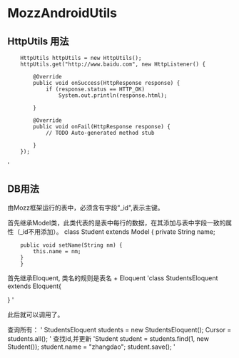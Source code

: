 MozzAndroidUtils
===================

HttpUtils 用法
-------------------
		HttpUtils httpUtils = new HttpUtils();
		httpUtils.get("http://www.baidu.com", new HttpListener() {

			@Override
			public void onSuccess(HttpResponse response) {
				if (response.status == HTTP_OK)
					System.out.println(response.html);

			}

			@Override
			public void onFail(HttpResponse response) {
				// TODO Auto-generated method stub

			}
		});
'

DB用法
--------------------
由Mozz框架运行的表中，必须含有字段"_id",表示主键。

首先继承Model类，此类代表的是表中每行的数据，在其添加与表中字段一致的属性（_id不用添加）。
		class Student extends Model {
		private String name;

		public void setName(String nm) {
			this.name = nm;
		}
		}
首先继承Eloquent, 类名的规则是表名 + Eloquent
'class StudentsEloquent extends Eloquent<Student>{

}
'

此后就可以调用了。

查询所有：
'
StudentsEloquent students = new StudentsEloquent();
Cursor = students.all();
'
查找id,并更新
'Student student = students.find(1, new Student());
student.name = "zhangdao";
student.save();
'
